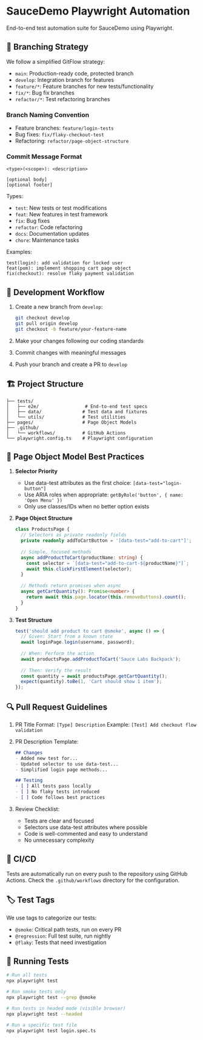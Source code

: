 # SauceDemo Playwright Automation

End-to-end test automation suite for SauceDemo using Playwright.

## 🌳 Branching Strategy

We follow a simplified GitFlow strategy:

- `main`: Production-ready code, protected branch
- `develop`: Integration branch for features
- `feature/*`: Feature branches for new tests/functionality
- `fix/*`: Bug fix branches
- `refactor/*`: Test refactoring branches

### Branch Naming Convention

- Feature branches: `feature/login-tests`
- Bug fixes: `fix/flaky-checkout-test`
- Refactoring: `refactor/page-object-structure`

### Commit Message Format

```
<type>(<scope>): <description>

[optional body]
[optional footer]
```

Types:
- `test`: New tests or test modifications
- `feat`: New features in test framework
- `fix`: Bug fixes
- `refactor`: Code refactoring
- `docs`: Documentation updates
- `chore`: Maintenance tasks

Examples:
```
test(login): add validation for locked user
feat(pom): implement shopping cart page object
fix(checkout): resolve flaky payment validation
```

## 🔄 Development Workflow

1. Create a new branch from `develop`:
   ```bash
   git checkout develop
   git pull origin develop
   git checkout -b feature/your-feature-name
   ```

2. Make your changes following our coding standards
3. Commit changes with meaningful messages
4. Push your branch and create a PR to `develop`

## 🏗️ Project Structure

```
├── tests/
│   ├── e2e/                 # End-to-end test specs
│   ├── data/               # Test data and fixtures
│   └── utils/              # Test utilities
├── pages/                  # Page Object Models
├── .github/
│   └── workflows/          # GitHub Actions
└── playwright.config.ts    # Playwright configuration
```

## 🧪 Page Object Model Best Practices

1. **Selector Priority**
   - Use data-test attributes as the first choice: `[data-test="login-button"]`
   - Use ARIA roles when appropriate: `getByRole('button', { name: 'Open Menu' })`
   - Only use classes/IDs when no better option exists

2. **Page Object Structure**
   ```typescript
   class ProductsPage {
     // Selectors as private readonly fields
     private readonly addToCartButton = '[data-test="add-to-cart"]';
     
     // Simple, focused methods
     async addProductToCart(productName: string) {
       const selector = `[data-test="add-to-cart-${productName}"]`;
       await this.clickFirstElement(selector);
     }
     
     // Methods return promises when async
     async getCartQuantity(): Promise<number> {
       return await this.page.locator(this.removeButtons).count();
     }
   }
   ```

3. **Test Structure**
   ```typescript
   test('should add product to cart @smoke', async () => {
     // Given: Start from a known state
     await loginPage.login(username, password);
     
     // When: Perform the action
     await productsPage.addProductToCart('Sauce Labs Backpack');
     
     // Then: Verify the result
     const quantity = await productsPage.getCartQuantity();
     expect(quantity).toBe(1, 'Cart should show 1 item');
   });
   ```

## 🔍 Pull Request Guidelines

1. PR Title Format: `[Type] Description`
   Example: `[Test] Add checkout flow validation`

2. PR Description Template:
   ```markdown
   ## Changes
   - Added new test for...
   - Updated selector to use data-test...
   - Simplified login page methods...

   ## Testing
   - [ ] All tests pass locally
   - [ ] No flaky tests introduced
   - [ ] Code follows best practices
   ```

3. Review Checklist:
   - Tests are clear and focused
   - Selectors use data-test attributes where possible
   - Code is well-commented and easy to understand
   - No unnecessary complexity

## 🔄 CI/CD

Tests are automatically run on every push to the repository using GitHub Actions. Check the `.github/workflows` directory for the configuration.

## 🏷️ Test Tags

We use tags to categorize our tests:
- `@smoke`: Critical path tests, run on every PR
- `@regression`: Full test suite, run nightly
- `@flaky`: Tests that need investigation

## 🚀 Running Tests

```bash
# Run all tests
npx playwright test

# Run smoke tests only
npx playwright test --grep @smoke

# Run tests in headed mode (visible browser)
npx playwright test --headed

# Run a specific test file
npx playwright test login.spec.ts
```
